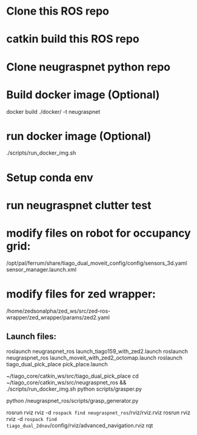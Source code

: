 # Clone this ROS repo

# catkin build this ROS repo

# Clone neugraspnet python repo

# Build docker image (Optional)
docker build ./docker/ -t neugraspnet

# run docker image (Optional)
./scripts/run_docker_img.sh

# Setup conda env

# run neugraspnet clutter test

# modify files on robot for occupancy grid:
/opt/pal/ferrum/share/tiago_dual_moveit_config/config/sensors_3d.yaml
sensor_manager.launch.xml
# modify files for zed wrapper:
/home/zedsonalpha/zed_ws/src/zed-ros-wrapper/zed_wrapper/params/zed2.yaml

## Launch files:

roslaunch neugraspnet_ros launch_tiago159_with_zed2.launch
roslaunch neugraspnet_ros launch_moveit_with_zed2_octomap.launch
roslaunch tiago_dual_pick_place pick_place.launch

~/tiago_core/catkin_ws/src/tiago_dual_pick_place
cd ~/tiago_core/catkin_ws/src/neugraspnet_ros && ./scripts/run_docker_img.sh
python scripts/grasper.py
<!-- From inside container -->
python /neugraspnet_ros/scripts/grasp_generator.py
<!-- debug: -->
rosrun rviz rviz -d `rospack find neugraspnet_ros`/rviz/rviz.rviz
rosrun rviz rviz -d `rospack find tiago_dual_2dnav`/config/rviz/advanced_navigation.rviz
rqt
